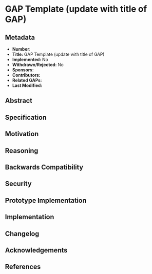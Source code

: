 # GAP Template (update with title of GAP)

## Metadata

* **Number:**
* **Title:** GAP Template (update with title of GAP)
* **Implemented:** No
* **Withdrawn/Rejected:** No
* **Sponsors:**
* **Contributors:**
* **Related GAPs:**
* **Last Modified:**

## Abstract

## Specification

## Motivation

## Reasoning

## Backwards Compatibility

## Security

## Prototype Implementation

## Implementation

## Changelog

## Acknowledgements

## References
